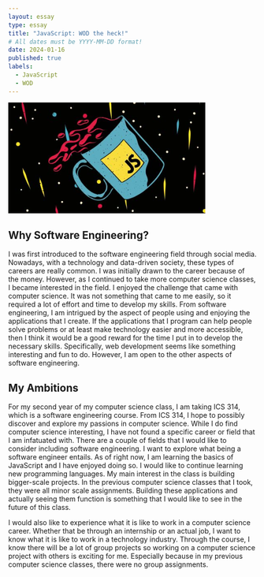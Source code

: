 ```yaml
---
layout: essay
type: essay
title: "JavaScript: WOD the heck!"
# All dates must be YYYY-MM-DD format!
date: 2024-01-16
published: true
labels:
  - JavaScript
  - WOD
---
```


<img width="400px" 
     class="rounded float-start pe-4" 
     src="../img/EzgdmaCQuT84bgDL4fhXZS-480-80.jpg" >

## Why Software Engineering?
 I was first introduced to the software engineering field through social media. Nowadays, with a technology and data-driven society, these types of careers are really common. I was initially drawn to the career because of the money. However, as I continued to take more computer science classes, I became interested in the field. I enjoyed the challenge that came with computer science. It was not something that came to me easily, so it required a lot of effort and time to develop my skills. From software engineering, I am intrigued by the aspect of people using and enjoying the applications that I create. If the applications that I program can help people solve problems or at least make technology easier and more accessible, then I think it would be a good reward for the time I put in to develop the necessary skills. Specifically, web development seems like something interesting and fun to do. However, I am open to the other aspects of software engineering.

## My Ambitions
For my second year of my computer science class, I am taking ICS 314, which is a software engineering course. From ICS 314, I hope to possibly discover and explore my passions in computer science. While I do find computer science interesting, I have not found a specific career or field that I am infatuated with. There are a couple of fields that I would like to consider including software engineering. I want to explore what being a software engineer entails. As of right now, I am learning the basics of JavaScript and I have enjoyed doing so. I would like to continue learning new programming languages. My main interest in the class is building bigger-scale projects. In the previous computer science classes that I took, they were all minor scale assignments. Building these applications and actually seeing them function is something that I would like to see in the future of this class.

I would also like to experience what it is like to work in a computer science career. Whether that be through an internship or an actual job, I want to know what it is like to work in a technology industry. Through the course, I know there will be a lot of group projects so working on a computer science project with others is exciting for me. Especially because in my previous computer science classes, there were no group assignments. 
